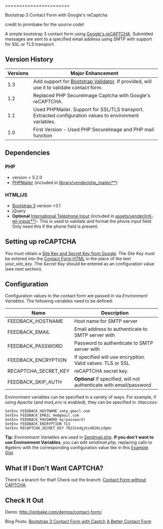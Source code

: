 
=======================

Bootstrap 3 Contact Form with Google's reCaptcha

credit to jonmbake for the source code!

A simple bootstrap 3 contact form using [Google's reCAPTCHA](https://developers.google.com/recaptcha/).  Submitted messages are sent to a specified email address using SMTP with support for SSL or TLS transport.

## Version History

| Versions | Major Enhancement |
| -------- | ----------------- |
| 1.3      | Add support for [Bootstrap Validator](https://github.com/1000hz/bootstrap-validator).  If provided, will use it to validate contact form. |
| 1.2      | Replaced PHP SecureImage Captcha  with Google's reCAPTCHA. |
| 1.1      | Used PHPMailer. Support for SSL/TLS transport.  Extracted configuration values to environment variables. |
| 1.0      | First Version - Used PHP SecureImage and PHP mail function |

## Dependencies

### PHP
* version > 5.2.0
* [PHPMailer](https://github.com/PHPMailer/PHPMailer) (included in [library/vender/php_mailer/**](https://github.com/jonmbake/bootstrap3-contact-form/tree/master/library/vender/php_mailer))

### HTML/JS
* [Bootstrap 3](https://github.com/twbs/bootstrap) version >3.1
* jQuery
* **Optional** [International Telephone Input](https://github.com/Bluefieldscom/intl-tel-input) (included in [assets/vender/intl-tel-input/**](https://github.com/jonmbake/bootstrap3-contact-form/tree/master/assets/vender/intl-tel-input))- This is used to validate and format the phone input field. Only need this if the phone field is present.

## Setting up reCAPTCHA

You must obtain a [Site Key and Secret Key from Google](http://www.google.com/recaptcha/admin).  The *Site Key* must be entered into the [Contact Form HTML](https://github.com/jonmbake/bootstrap3-contact-form/blob/master/index.html) in the place of the text *your_site_key*.  The *Secret Key* should be entered as an configuration value (see next section).

## Configuration

Configuration values to the contact form are passed in via *Environment Variables*.  The following variables need to be defined:

| Name                | Description                                                          |
|-------------------- | -------------------------------------------------------------------- |
| FEEDBACK_HOSTNAME   | Host name for SMTP server                                            |
| FEEDBACK_EMAIL      | Email address to authenticate to SMTP server with                    |
| FEEDBACK_PASSWORD   | Password to authenticate to SMTP server with                         |
| FEEDBACK_ENCRYPTION | If specified will use encryption.  Valid values: TLS or SSL          |
| RECAPTCHA_SECRET_KEY | reCAPTCHA secret key. |
| FEEDBACK_SKIP_AUTH  | **Optional** If specified, will not authenticate with email/password |

Environment variables can be specified in a variety of ways.  For example, if using *Apache* (and *mod_env* is enabled), they can be specified in *.htaccess*:

```
SetEnv FEEDBACK_HOSTNAME smtp.gmail.com
SetEnv FEEDBACK_EMAIL me@gmail.com
SetEnv FEEDBACK_PASSWORD my!password!
SetEnv FEEDBACK_ENCRYPTION TLS
SetEnv RECAPTCHA_SECRET_KEY 7823skdgjksd828sjdgkn
```

**Tip:** *Environment Variables* are used in [Sendmail.php](https://github.com/jonmbake/bootstrap3-contact-form/blob/master/library/sendmail.php).  **If you don't want to use Environment Variables**, you can edit *sendmail.php*, replacing calls to #getenv with the corresponding configuration value like in this [Example Gist](https://gist.github.com/jonmbake/0e5b175a72ad9ba64167).

## What If I Don't Want CAPTCHA?

There's a branch for that! Check out the branch: [Contact Form without CAPTCHA](https://github.com/jonmbake/bootstrap3-contact-form/tree/no-captcha).

## Check It Out
Demo: http://jonbake.com/demos/contact-form/

Blog Posts: [Bootstrap 3 Contact Form with Captch](https://jonbake.com/blog/bootstrap-3-contact-form-with-captcha/) [A Better Contact Form](https://jonbake.com/blog/a-better-contact-form/)
